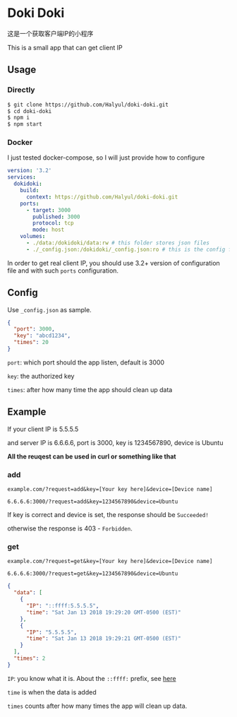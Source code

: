 # Doki Doki

这是一个获取客户端IP的小程序

This is a small app that can get client IP

## Usage

### Directly
```` bash
$ git clone https://github.com/Halyul/doki-doki.git
$ cd doki-doki
$ npm i
$ npm start
````

### Docker
I just tested docker-compose, so I will just provide how to configure

```` yaml
version: '3.2'
services:
  dokidoki:
    build:
      context: https://github.com/Halyul/doki-doki.git
    ports:
      - target: 3000
        published: 3000
        protocol: tcp
        mode: host
    volumes:
      - ./data:/dokidoki/data:rw # this folder stores json files
      - ./_config.json:/dokidoki/_config.json:ro # this is the config file
````
In order to get real client IP, you should use 3.2+ version of configuration file and with such `ports` configuration.

## Config
Use `_config.json` as sample.
```` json
{
  "port": 3000,
  "key": "abcd1234",
  "times": 20
}
````
`port`: which port should the app listen, default is 3000

`key`: the authorized key

`times`: after how many time the app should clean up data

## Example

If your client IP is 5.5.5.5

and server IP is 6.6.6.6, port is 3000, key is 1234567890, device is Ubuntu

**All the reuqest can be used in curl or something like that**

### add
`example.com/?request=add&key=[Your key here]&device=[Device name]`

`6.6.6.6:3000/?request=add&key=1234567890&device=Ubuntu`

If key is correct and device is set, the response should be `Succeeded!`

otherwise the response is 403 - `Forbidden`.

### get
`example.com/?request=get&key=[Your key here]&device=[Device name]`

`6.6.6.6:3000/?request=get&key=1234567890&device=Ubuntu`

```` json
{
  "data": [
    {
      "IP": "::ffff:5.5.5.5",
      "time": "Sat Jan 13 2018 19:29:20 GMT-0500 (EST)"
    },
    {
      "IP": "5.5.5.5",
      "time": "Sat Jan 13 2018 19:29:21 GMT-0500 (EST)"
    }
  ],
  "times": 2
}

````

`IP`: you know what it is. About the `::ffff:` prefix, see [here](https://stackoverflow.com/questions/29411551/express-js-req-ip-is-returning-ffff127-0-0-1)

`time` is when the data is added

`times` counts after how many times the app will clean up data.
